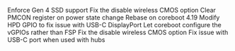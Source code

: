 Enforce Gen 4 SSD support
Fix the disable wireless CMOS option
Clear PMCON register on power state change
Rebase on coreboot 4.19
Modify HPD GPIO to fix issue with USB-C DisplayPort
Let coreboot configure the vGPIOs rather than FSP
Fix the disable wireless CMOS option
Fix issue with USB-C port when used with hubs

